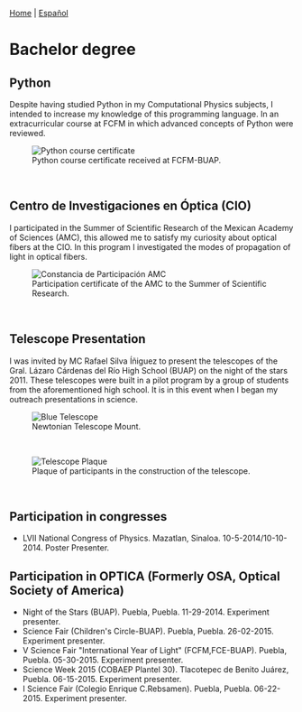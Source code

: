 [Home](index.md) | [Español](bacheloresp.md)
# Bachelor degree
<!--
<figure>
  <img
  src="https://imgur.com/PAEuSo0.jpg"
  alt="Bachelor's degree">
  <figcaption>Bachelor's degree.
  </figcaption>
</figure>
<br/>

-->
## Python

Despite having studied Python in my Computational Physics subjects, I intended to increase my knowledge of this programming language. In an extracurricular course at FCFM in which advanced concepts of Python were reviewed.

<figure>
  <img
  src="https://imgur.com/ZVf3MCZ.jpg"
  alt="Python course certificate">
  <figcaption>Python course certificate received at FCFM-BUAP.
  </figcaption>
</figure>
<br/>

## Centro de Investigaciones en Óptica (CIO)

I participated in the Summer of Scientific Research of the Mexican Academy of Sciences (AMC), this allowed me to satisfy my curiosity about optical fibers at the CIO. In this program I investigated the modes of propagation of light in optical fibers. 

<figure>
  <img
  src="https://imgur.com/Jk8r82A.jpg"
  alt="Constancia de Participación AMC">
  <figcaption>Participation certificate of the AMC to the Summer of Scientific Research.
  </figcaption>
</figure>
<br/>

## Telescope Presentation

I was invited by MC Rafael Silva Íñiguez to present the telescopes of the Gral. Lázaro Cárdenas del Río High School (BUAP) on the night of the stars 2011. These telescopes were built in a pilot program by a group of students from the aforementioned high school. It is in this event when I began my outreach presentations in science. 

<figure>
  <img
  src="https://imgur.com/QHr1vyO.jpg"
  alt="Blue Telescope">
  <figcaption>Newtonian Telescope Mount.
  </figcaption>
</figure>
<br/>

<figure>
  <img
  src="https://imgur.com/w8DuLCz.jpg"
  alt="Telescope Plaque">
  <figcaption>Plaque of participants in the construction of the telescope.
  </figcaption>
</figure>
<br/>

## Participation in congresses

- LVII National Congress of Physics. Mazatlan, Sinaloa. 10-5-2014/10-10-2014. Poster Presenter.

## Participation in OPTICA (Formerly OSA, Optical Society of America)

- Night of the Stars (BUAP). Puebla, Puebla. 11-29-2014. Experiment presenter.
- Science Fair (Children's Circle-BUAP). Puebla, Puebla. 26-02-2015. Experiment presenter.
- V Science Fair "International Year of Light" (FCFM,FCE-BUAP). Puebla, Puebla. 05-30-2015. Experiment presenter.
- Science Week 2015 (COBAEP Plantel 30). Tlacotepec de Benito Juárez, Puebla. 06-15-2015. Experiment presenter.
- I Science Fair (Colegio Enrique C.Rebsamen). Puebla, Puebla. 06-22-2015. Experiment presenter.